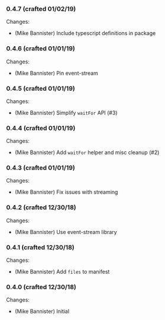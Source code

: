 ### 0.4.7 (crafted 01/02/19)

Changes:

  * (Mike Bannister) Include typescript definitions in package

### 0.4.6 (crafted 01/01/19)

Changes:

  * (Mike Bannister) Pin event-stream

### 0.4.5 (crafted 01/01/19)

Changes:

  * (Mike Bannister) Simplify `waitFor` API (#3)

### 0.4.4 (crafted 01/01/19)

Changes:

  * (Mike Bannister) Add `waitFor` helper and misc cleanup (#2)

### 0.4.3 (crafted 01/01/19)

Changes:

  * (Mike Bannister) Fix issues with streaming

### 0.4.2 (crafted 12/30/18)

Changes:

  * (Mike Bannister) Use event-stream library

### 0.4.1 (crafted 12/30/18)

Changes:

  * (Mike Bannister) Add `files` to manifest

### 0.4.0 (crafted 12/30/18)

Changes:

  * (Mike Bannister) Initial
